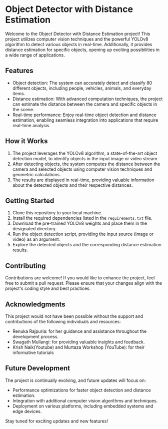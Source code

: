 # Object Detector with Distance Estimation

Welcome to the Object Detector with Distance Estimation project! This project utilizes computer vision techniques and the powerful YOLOv8 algorithm to detect various objects in real-time. Additionally, it provides distance estimation for specific objects, opening up exciting possibilities in a wide range of applications.

## Features
- Object detection: The system can accurately detect and classify 80 different objects, including people, vehicles, animals, and everyday items.
- Distance estimation: With advanced computation techniques, the project can estimate the distance between the camera and specific objects in the scene.
- Real-time performance: Enjoy real-time object detection and distance estimation, enabling seamless integration into applications that require real-time analysis.

## How it Works
1. The project leverages the YOLOv8 algorithm, a state-of-the-art object detection model, to identify objects in the input image or video stream.
2. After detecting objects, the system computes the distance between the camera and selected objects using computer vision techniques and geometric calculations.
3. The results are displayed in real-time, providing valuable information about the detected objects and their respective distances.

## Getting Started
1. Clone this repository to your local machine.
2. Install the required dependencies listed in the `requirements.txt` file.
3. Download the pre-trained YOLOv8 weights and place them in the designated directory.
4. Run the object detection script, providing the input source (image or video) as an argument.
5. Explore the detected objects and the corresponding distance estimation results.

## Contributing
Contributions are welcome! If you would like to enhance the project, feel free to submit a pull request. Please ensure that your changes align with the project's coding style and best practices.

## Acknowledgments
This project would not have been possible without the support and contributions of the following individuals and resources:
- Renuka Rajpuria: for her guidance and assistance throughout the development process.
- Swagath Mullangi: for providing valuable insights and feedback.
- Krish Naik(Youtube) and Murtaza Workshop (YouTube): for their informative tutorials

## Future Development
The project is continually evolving, and future updates will focus on:
- Performance optimizations for faster object detection and distance estimation.
- Integration with additional computer vision algorithms and techniques.
- Deployment on various platforms, including embedded systems and edge devices.

Stay tuned for exciting updates and new features!

